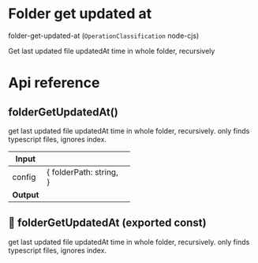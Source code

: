 # Folder get updated at

folder-get-updated-at (`OperationClassification` node-cjs)

Get last updated file updatedAt time in whole folder, recursively




# Api reference

## folderGetUpdatedAt()

get last updated file updatedAt time in whole folder, recursively. only finds typescript files, ignores index.


| Input      |    |    |
| ---------- | -- | -- |
| config | { folderPath: string, <br /> } |  |
| **Output** |    |    |



## 📄 folderGetUpdatedAt (exported const)

get last updated file updatedAt time in whole folder, recursively. only finds typescript files, ignores index.

